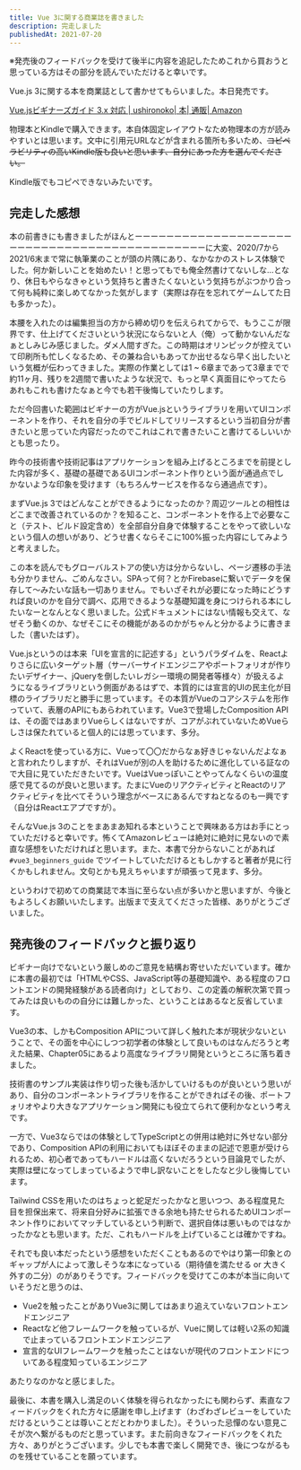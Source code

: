 ```yaml
---
title: Vue 3に関する商業誌を書きました
description: 完走しました
publishedAt: 2021-07-20
---
```


※発売後のフィードバックを受けて後半に内容を追記したためこれから買おうと思っている方はその部分を読んでいただけると幸いです。

Vue.js 3に関する本を商業誌として書かせてもらいました。本日発売です。

[Vue.jsビギナーズガイド 3.x 対応 | ushironoko| 本| 通販| Amazon](https://www.amazon.co.jp/Vue-js%E3%83%93%E3%82%AE%E3%83%8A%E3%83%BC%E3%82%BA%E3%82%AC%E3%82%A4%E3%83%89-3-0-%E5%AF%BE%E5%BF%9C-ushironoko/dp/4863543328)

物理本とKindleで購入できます。本自体固定レイアウトなため物理本の方が読みやすいとは思います。文中に引用元URLなどが含まれる箇所も多いため、~~コピペラビリティの高いKindle版も良いと思います、自分にあった方を選んでください。~~

Kindle版でもコピペできないみたいです。

## 完走した感想

本の前書きにも書きましたがほんとーーーーーーーーーーーーーーーーーーーーーーーーーーーーーーーーーーーーーーーーーーーーーに大変、2020/7から2021/6末まで常に執筆業のことが頭の片隅にあり、なかなかのストレス体験でした。何か新しいことを始めたい！と思ってもでも俺全然書けてないしな…となり、休日もやらなきゃという気持ちと書きたくないという気持ちがぶつかり合って何も純粋に楽しめてなかった気がします（実際は存在を忘れてゲームしてた日も多かった）。

本腰を入れたのは編集担当の方から締め切りを伝えられてからで、もうここが限界です、仕上げてくださいという状況にならないと人（俺）って動かないんだなぁとしみじみ感じました。ダメ人間すぎた。この時期はオリンピックが控えていて印刷所も忙しくなるため、その兼ね合いもあってか出せるなら早く出したいという気概が伝わってきました。実際の作業としては1 ~ 6章まであって3章までで約11ヶ月、残りを2週間で書いたような状況で、もっと早く真面目にやってたらあれもこれも書けたなぁと今でも若干後悔していたりします。

ただ今回書いた範囲はビギナーの方がVue.jsというライブラリを用いてUIコンポーネントを作り、それを自分の手でビルドしてリリースするという当初自分が書きたいと思っていた内容だったのでこれはこれで書きたいこと書けてるしいいかとも思ったり。

昨今の技術書や技術記事はアプリケーションを組み上げるところまでを前提とした内容が多く、基礎の基礎であるUIコンポーネント作りという面が通過点でしかないような印象を受けます（もちろんサービスを作るなら通過点です）。

まずVue.js 3ではどんなことができるようになったのか？周辺ツールとの相性はどこまで改善されているのか？を知ること、コンポーネントを作る上で必要なこと（テスト、ビルド設定含め）を全部自分自身で体験することをやって欲しいなという個人の想いがあり、どうせ書くならそこに100%振った内容にしてみようと考えました。

この本を読んでもグローバルストアの使い方は分からないし、ページ遷移の手法も分かりません、ごめんなさい。SPAって何？とかFirebaseに繋いでデータを保存して〜みたいな話も一切ありません。でもいざそれが必要になった時にどうすれば良いのかを自分で調べ、応用できるような基礎知識を身につけられる本にしたいなーとなんとなく思いました。公式ドキュメントにはない情報も交えて、なぜそう動くのか、なぜそこにその機能があるのかがちゃんと分かるように書きました（書いたはず）。

Vue.jsというのは本来「UIを宣言的に記述する」というパラダイムを、Reactよりさらに広いターゲット層（サーバーサイドエンジニアやポートフォリオが作りたいデザイナー、jQueryを倒したいレガシー環境の開発者等様々）が扱えるようになるライブラリという側面があるはずで、本質的には宣言的UIの民主化が目標のライブラリだと勝手に思っています。その本質がVueのコアシステムを形作っていて、表層のAPIにもあらわれています。Vue3で登場したComposition APIは、その面ではあまりVueらしくはないですが、コアがぶれていないためVueらしさは保たれていると個人的には思っています、多分。

よくReactを使っている方に、Vueって〇〇だからなぁ好きじゃないんだよなぁと言われたりしますが、それはVueが別の人を助けるために進化している証なので大目に見ていただきたいです。VueはVueっぽいことやってんなくらいの温度感で見てるのが良いと思います。たまにVueのリアクティビティとReactのリアクティビティを比べてそういう理念がベースにあるんですねとなるのも一興です（自分はReactエアプですが）。

そんなVue.js 3のことをまあまあ知れる本ということで興味ある方はお手にとっていただけると幸いです。怖くてAmazonレビューは絶対に絶対に見ないので素直な感想をいただければと思います。また、本書で分からないことがあれば `#vue3_beginners_guide` でツイートしていただけるともしかすると著者が見に行くかもしれません。文句とかも見えちゃいますが頑張って見ます、多分。

というわけで初めての商業誌で本当に至らない点が多いかと思いますが、今後ともよろしくお願いいたします。出版まで支えてくださった皆様、ありがとうございました。

## 発売後のフィードバックと振り返り

ビギナー向けでないという厳しめのご意見を結構お寄せいただいています。確かに本書の最初では「HTMLやCSS、JavaScript等の基礎知識や、ある程度のフロントエンドの開発経験がある読者向け」としており、この定義の解釈次第で買ってみたは良いものの自分には難しかった、ということはあるなと反省しています。

Vue3の本、しかもComposition APIについて詳しく触れた本が現状少ないということで、その面を中心にしつつ初学者の体験として良いものはなんだろうと考えた結果、Chapter05にあるより高度なライブラリ開発というところに落ち着きました。

技術書のサンプル実装は作り切った後も活かしていけるものが良いという思いがあり、自分のコンポーネントライブラリを作ることができればその後、ポートフォリオやより大きなアプリケーション開発にも役立てられて便利かなという考えです。

一方で、Vue3ならではの体験としてTypeScriptとの併用は絶対に外せない部分であり、Composition APIの利用においてもほぼそのままの記述で恩恵が受けられるため、初心者であってもハードルは高くないだろうという目論見でしたが、実際は壁になってしまっているようで申し訳ないことをしたなと少し後悔しています。

Tailwind CSSを用いたのはちょっと蛇足だったかなと思いつつ、ある程度見た目を担保出来て、将来自分好みに拡張できる余地も持たせられるためUIコンポーネント作りにおいてマッチしているという判断で、選択自体は悪いものではなかったかなとも思います。ただ、これもハードルを上げていることは確かですね。

それでも良い本だったという感想をいただくこともあるのでやはり第一印象とのギャップが人によって激しそうな本になっている（期待値を満たせる or 大きく外すの二分）のがありそうです。フィードバックを受けてこの本が本当に向いていそうだと思うのは、

- Vue2を触ったことがありVue3に関してはあまり追えていないフロントエンドエンジニア
- Reactなど他フレームワークを触っているが、Vueに関しては軽い2系の知識で止まっているフロントエンドエンジニア
- 宣言的なUIフレームワークを触ったことはないが現代のフロントエンドについてある程度知っているエンジニア

あたりなのかなと感じました。

最後に、本書を購入し満足のいく体験を得られなかったにも関わらず、素直なフィードバックをくれた方々に感謝を申し上げます（わざわざレビューをしていただけるということは尊いことだとわかりました）。そういった忌憚のない意見こそが次へ繋がるものだと思っています。また前向きなフィードバックをくれた方々、ありがとうございます。少しでも本書で楽しく開発でき、後につながるものを残せていることを願っています。

